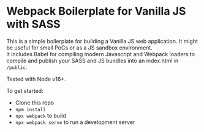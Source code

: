 # Webpack Boilerplate for Vanilla JS with SASS

This is a simple boilerplate for building a Vanilla JS web application. It might be useful for small PoCs or as a JS sandbox environment.  
It includes Babel for compiling modern Javascript and Webpack loaders to compile and publish your SASS and JS bundles into an index.html in `/public`.  
  
Tested with Node v16+.  
  
To get started:
* Clone this repo
* `npm install`
* `npx webpack` to build
* `npx webpack serve` to run a development server
